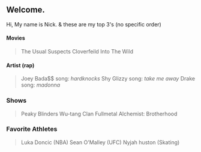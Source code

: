 ## Welcome.

Hi, My name is Nick.
& these are my top 3's (no specific order)

#### Movies 
> The Usual Suspects
> Cloverfeild 
> Into The Wild 

#### Artist (rap)
> Joey Bada$$ song: *hardknocks*
> Shy Glizzy song: *take me away* 
> Drake song: *madonna*

### Shows 
> Peaky Blinders 
> Wu-tang Clan 
> Fullmetal Alchemist: Brotherhood 

### Favorite Athletes
> Luka Doncic (NBA)
> Sean O'Malley (UFC)
> Nyjah huston (Skating)


